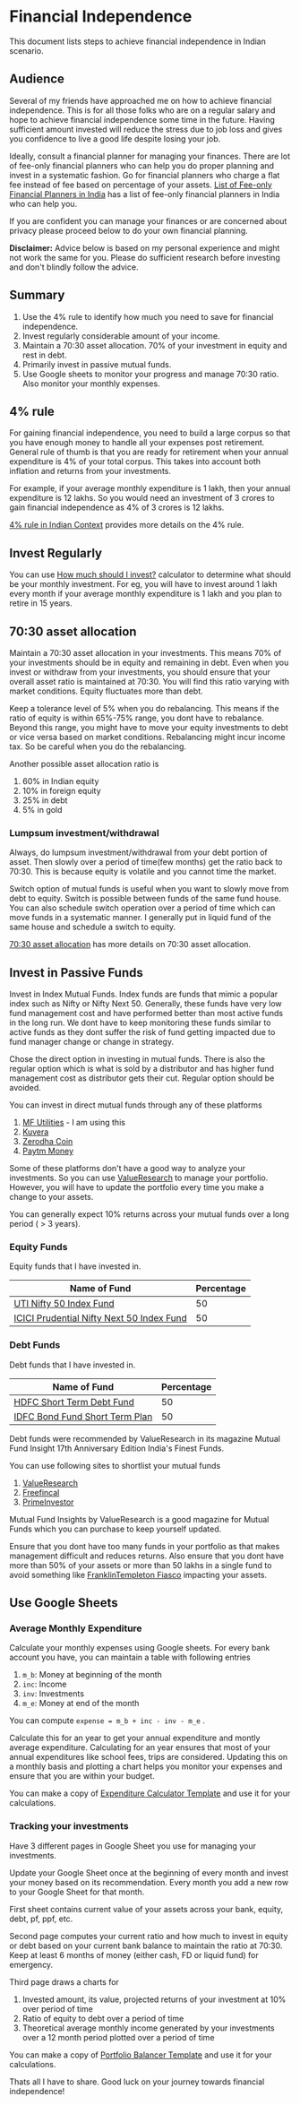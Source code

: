 # Financial Independence

This document lists steps to achieve financial independence in Indian scenario.

## Audience

Several of my friends have approached me on how to achieve financial independence. This is for all those folks who are on a regular salary and hope to achieve financial independence some time in the future. Having sufficient amount invested will reduce the stress due to job loss and gives you confidence to live a good life despite losing your job.

Ideally, consult a financial planner for managing your finances. There are lot of fee-only financial planners who can help you do proper planning and invest in a systematic fashion. Go for financial planners who charge a flat fee instead of fee based on percentage of your assets. [List of Fee-only Financial Planners in India](https://freefincal.com/list-of-fee-only-financial-planners-in-india/) has a list of fee-only financial planners in India who can help you.

If you are confident you can manage your finances or are concerned about privacy please proceed below to do your own financial planning.

**Disclaimer:** Advice below is based on my personal experience and might not work the same for you. Please do sufficient research before investing and don't blindly follow the advice.

## Summary

1.  Use the 4% rule to identify how much you need to save for financial independence.
2.  Invest regularly considerable amount of your income.
3.  Maintain a 70:30 asset allocation. 70% of your investment in equity and rest in debt.
4.  Primarily invest in passive mutual funds.
5.  Use Google sheets to monitor your progress and manage 70:30 ratio. Also monitor your monthly expenses.

## 4% rule

For gaining financial independence, you need to build a large corpus so that  you have enough money to handle all your expenses post retirement. General rule of thumb is that you are ready for retirement when your annual expenditure is 4% of your total corpus. This takes into account both inflation and returns from your investments.

For example, if your average monthly expenditure is 1 lakh, then your annual expenditure is 12 lakhs. So you would need an investment of 3 crores to gain financial independence as 4% of 3 crores is 12 lakhs.

[4% rule in Indian Context](https://retired.re-ynd.com/2022/4-percent-rule-in-indian-context/) provides more details on the 4% rule. 

## Invest Regularly

You can use [How much should I invest?](https://retired.re-ynd.com/how-much-should-i-invest/) calculator to determine what should be your monthly investment. For eg, you will have to invest around 1 lakh every month if your average monthly expenditure is 1 lakh and you plan to retire in 15 years.

## 70:30 asset allocation

Maintain a 70:30 asset allocation in your investments. This means 70% of your investments should be in equity and remaining in debt. Even when you invest or withdraw from your investments, you should ensure that your overall asset ratio is maintained at 70:30. You will find this ratio varying with market conditions. Equity fluctuates more than debt. 

Keep a tolerance level of 5% when you do rebalancing. This means if the ratio of equity is within 65%-75% range, you dont have to rebalance. Beyond this range, you might have to move your equity investments to debt or vice versa based on market conditions. Rebalancing might incur income tax. So be careful when you do the rebalancing.

Another possible asset allocation ratio is 
1. 60% in Indian equity
2. 10% in foreign equity
3. 25% in debt
4. 5% in gold

### Lumpsum investment/withdrawal
Always, do lumpsum investment/withdrawal from your debt portion of asset. Then slowly over a period of time(few months) get the ratio back to 70:30. This is because equity is volatile and you cannot time the market.

Switch option of mutual funds is useful when you want to slowly move from debt to equity. Switch is possible between funds of the same fund house. You can also schedule switch operation over a period of time which can move funds in a systematic manner. I generally put in liquid fund of the same house and schedule a switch to equity.

[70:30 asset allocation](https://retired.re-ynd.com/the-7030-asset-allocation/) has more details on 70:30 asset allocation.

## Invest in Passive Funds

Invest in Index Mutual Funds. Index funds are funds that mimic a popular index such as Nifty or Nifty Next 50. Generally, these funds have very low fund management cost and have performed better than most active funds in the long run. We dont have to keep monitoring these funds similar to active funds as they dont suffer the risk of fund getting impacted due to fund manager change or change in strategy.

Chose the direct option in investing in mutual funds. There is also the regular option which is what is sold by a distributor and has higher fund management cost as distributor gets their cut. Regular option should be avoided.

You can invest in direct mutual funds through any of these platforms
1. [MF Utilities](https://www.mfuindia.com/) - I am using this
2. [Kuvera](https://kuvera.in/)
3. [Zerodha Coin](https://coin.zerodha.com/)
4. [Paytm Money](https://www.paytmmoney.com/mutual-funds)

Some of these platforms don't have a good way to analyze your investments. So you can use [ValueResearch](https://www.valueresearchonline.com/) to manage your portfolio. However, you will have to update the portfolio every time you make a change to your assets.

You can generally expect 10% returns across your mutual funds over a long period ( > 3 years).

### Equity Funds

Equity funds that I have invested in.

| Name of Fund | Percentage |
|----------------|-------------|
| [UTI Nifty 50 Index Fund](https://www.valueresearchonline.com/funds/15830/uti-nifty-50-index-fund-direct-plan/) | 50 |
| [ICICI Prudential Nifty Next 50 Index Fund](https://www.valueresearchonline.com/funds/15856/icici-prudential-nifty-next-50-index-fund-direct-plan/) | 50 |

### Debt Funds

Debt funds that I have invested in.

| Name of Fund | Percentage |
|----------------|-------------|
| [HDFC Short Term Debt Fund](https://www.valueresearchonline.com/funds/16151/hdfc-short-term-debt-fund-direct-plan) | 50 |
| [IDFC Bond Fund Short Term Plan](https://www.valueresearchonline.com/funds/17074/idfc-bond-fund-short-term-plan-direct-plan/) | 50 |

Debt funds were recommended by ValueResearch in its magazine Mutual Fund Insight 17th Anniversary Edition India's Finest Funds.

You can use following sites to shortlist your mutual funds
1. [ValueResearch](https://www.valueresearchonline.com/)
2. [Freefincal](https://freefincal.com/)
3. [PrimeInvestor](https://primeinvestor.in/)

Mutual Fund Insights by ValueResearch is a good magazine for Mutual Funds which you can purchase to keep yourself updated.

Ensure that you dont have too many funds in your portfolio as that makes management difficult and reduces returns. Also ensure that you dont have more than 50% of your assets  or more than 50 lakhs in a single fund to avoid something like [FranklinTempleton Fiasco](https://economictimes.indiatimes.com/mf/analysis/how-franklin-fiasco-happened-and-what-we-learnt-from-it/articleshow/82210625.cms) impacting your assets.

## Use Google Sheets

### Average Monthly Expenditure

Calculate your monthly expenses using Google sheets. For every bank account you have, you can maintain a table with following entries

1.  `m_b`: Money at beginning of the month
2.  `inc`: Income
3.  `inv`: Investments
4.  `m_e`: Money at end of the month

You can compute `expense = m_b + inc - inv - m_e` .

Calculate this for an year to get your annual expenditure and montly average expenditure. Calculating for an year ensures that most of your annual expenditures like school fees, trips are considered. Updating this on a monthly basis and plotting a chart helps you monitor your expenses and ensure that you are within your budget.

You can make a copy of [Expenditure Calculator Template](https://docs.google.com/spreadsheets/d/1I1P4pZbL7LKdWEhamEH32gvJzE-Nx09ven7TDFXtfjE/edit?usp=sharing) and use it for your calculations.

### Tracking your investments

Have 3 different pages in Google Sheet you use for managing your investments. 

Update your Google Sheet once at the beginning of every month and invest your money based on its recommendation. Every month you add a new row to your Google Sheet for that month.

First sheet contains current value of your assets across your bank, equity, debt, pf, ppf, etc.

Second page computes your current ratio and how much to invest in equity or debt based on your current bank balance to maintain the ratio at 70:30. Keep at least 6 months of money (either cash, FD or liquid fund) for emergency.

Third page draws a charts for
1. Invested amount, its value, projected returns of your investment at 10% over period of time
2. Ratio of equity to debt over a period of time
3. Theoretical average monthly income generated by your investments over a 12 month period plotted over a period of time

You can make a copy of [Portfolio Balancer Template](https://docs.google.com/spreadsheets/d/16Wr98U22V81Da3wQFUypWdQO6SrA3uAbjYMc0y6_Oq0/edit?usp=sharing) and use it for your calculations.

Thats all I have to share. Good luck on your journey towards financial independence!